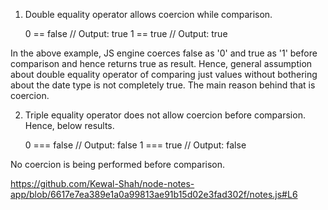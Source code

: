 1. Double equality operator allows coercion while comparison. 

	0 == false	// Output: true
	1 == true	// Output: true
	
In the above example, JS engine coerces false as '0' and true as '1' before comparison and hence returns true as result. Hence, general assumption about double equality operator of comparing just values without bothering about the date type is not completely true. The main reason behind that is coercion.


2. Triple equality operator does not allow coercion before comparsion. Hence, below results.

	0 === false	// Output: false
	1 === true	// Output: false

No coercion is being performed before comparison.	 


https://github.com/Kewal-Shah/node-notes-app/blob/6617e7ea389e1a0a99813ae91b15d02e3fad302f/notes.js#L6
